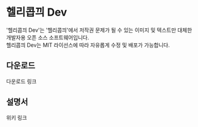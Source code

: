 # 헬리콥끠 Dev
'헬리콥끠 Dev'는 '헬리콥끠'에서 저작권 문제가 될 수 있는 이미지 및 텍스트만 대체한 개발자용 오픈 소스 소프트웨어입니다.  
헬리콥끠 Dev는 MIT 라이선스에 따라 자유롭게 수정 및 배포가 가능합니다.

## 다운로드
다운로드 링크

## 설명서
위키 링크
